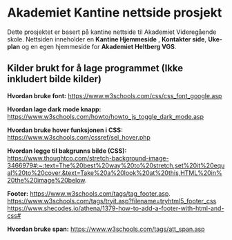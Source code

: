 # Akademiet Kantine nettside prosjekt

Dette prosjektet er basert på kantine nettside til Akademiet Videregående skole. Nettsiden inneholder en **Kantine Hjemmeside** , **Kontakter side**, **Uke-plan** og en egen hjemmeside for **Akademiet Heltberg VGS**.

## Kilder brukt for å lage programmet (Ikke inkludert bilde kilder)

**Hvordan bruke font:** https://www.w3schools.com/css/css_font_google.asp

**Hvordan lage dark mode knapp:** https://www.w3schools.com/howto/howto_js_toggle_dark_mode.asp


**Hvordan bruke hover funksjonen i CSS:** https://www.w3schools.com/cssref/sel_hover.php

**Hvordan legge til bakgrunns bilde (CSS):** 
https://www.thoughtco.com/stretch-background-image-3466979#:~:text=The%20best%20way%20to%20stretch,set%20it%20equal%20to%20cover.&text=Take%20a%20look%20at%20this,HTML%20in%20the%20image%20below.

**Footer:** https://www.w3schools.com/tags/tag_footer.asp.  https://www.w3schools.com/tags/tryit.asp?filename=tryhtml5_footer_css
https://www.shecodes.io/athena/1379-how-to-add-a-footer-with-html-and-css#

**Hvordan bruke span:** 
https://www.w3schools.com/tags/att_span.asp



